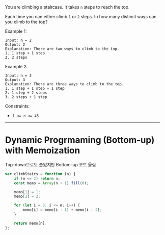 You are climbing a staircase. It takes `n` steps to reach the top.

Each time you can either climb `1` or `2` steps. In how many distinct ways can you climb to the top?

Example 1:

```
Input: n = 2
Output: 2
Explanation: There are two ways to climb to the top.
1. 1 step + 1 step
2. 2 steps
```

Example 2:

```
Input: n = 3
Output: 3
Explanation: There are three ways to climb to the top.
1. 1 step + 1 step + 1 step
2. 1 step + 2 steps
3. 2 steps + 1 step
```

Constraints:

-   `1 <= n <= 45`

---

# Dynamic Progrmaming (Bottom-up) with Memoization

Top-down으로도 풀었지만 Bottom-up 코드 올림

```js
var climbStairs = function (n) {
    if (n <= 2) return n;
    const memo = Array(n + 1).fill(0);

    memo[1] = 1;
    memo[2] = 2;

    for (let i = 3; i <= n; i++) {
        memo[i] = memo[i - 1] + memo[i - 2];
    }

    return memo[n];
};
```
